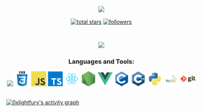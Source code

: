 <div align="center">
  <a href="https://github.com/0xlightfury"><img src="https://readme-typing-svg.herokuapp.com/?lines=Senior%20Blockchain%20developer;Full-Stack%20Software%20Architecture;Always%20learning%20new%20tech&font=Pacifico&center=true&width=650&height=120&color=58a6ff&vCenter=true&size=45%22"></a>
</div>

<p align="center">
  <a href="https://github.com/0xlightfury?tab=repositories&sort=stargazers">
    <img alt="total stars" title="Total stars on GitHub" src="https://custom-icon-badges.herokuapp.com/badge/dynamic/json?logo=star&color=55960c&labelColor=488207&label=Stars&style=for-the-badge&query=%24.stars&url=https://api.github-star-counter.workers.dev/user/0xlightfury"/></a>
  <a href="https://github.com/0xlightfury?tab=followers">
    <img alt="followers" title="Follow me on Github" src="https://custom-icon-badges.herokuapp.com/github/followers/0xlightfury?color=236ad3&labelColor=1155ba&style=for-the-badge&logo=person-add&label=Follow&logoColor=white"/></a>
</p>

</br>
<p align="center">
  <a href="https://github.com/0xlightfury/github-readme-stats">
    <img
      height="150"
      src="https://github-readme-stats.vercel.app/api?username=0xlightfury&count_private=true&show_icons=true&custom_title=0xlightfury's%20Github%20Status&hide=issues&theme=vision-friendly-dark"
    />
  </a>
</p>



<h3 align="center">Languages and Tools:</h3>
<p align="center"> 
<code><img height="40" src="https://camo.githubusercontent.com/07c382b68200c1a86d52d1682346e73e038b2f160c9afbc0af773fb3646882c8/68747470733a2f2f7777772e766563746f726c6f676f2e7a6f6e652f6c6f676f732f6772617068716c2f6772617068716c2d69636f6e2e737667"></code>
<code><img height="40" src="https://raw.githubusercontent.com/devicons/devicon/master/icons/css3/css3-original-wordmark.svg"></code>
<code><img height="40" src="https://raw.githubusercontent.com/github/explore/80688e429a7d4ef2fca1e82350fe8e3517d3494d/topics/javascript/javascript.png"></code>
<code><img height="40" src="https://raw.githubusercontent.com/devicons/devicon/master/icons/typescript/typescript-original.svg"></code>
<code><img height="40" src="https://raw.githubusercontent.com/github/explore/80688e429a7d4ef2fca1e82350fe8e3517d3494d/topics/react/react.png"></code>
<code><img height="40" src="https://raw.githubusercontent.com/github/explore/80688e429a7d4ef2fca1e82350fe8e3517d3494d/topics/nodejs/nodejs.png"></code>
<code><img height="40" src="https://raw.githubusercontent.com/github/explore/80688e429a7d4ef2fca1e82350fe8e3517d3494d/topics/vue/vue.png"></code>
<code><img height="40" src="https://raw.githubusercontent.com/devicons/devicon/master/icons/c/c-original.svg"></code>
<code><img height="40" src="https://raw.githubusercontent.com/github/explore/80688e429a7d4ef2fca1e82350fe8e3517d3494d/topics/cpp/cpp.png"></code>
<code><img height="40" src="https://raw.githubusercontent.com/devicons/devicon/master/icons/python/python-original.svg"></code>
<code><img height="40" src="https://raw.githubusercontent.com/github/explore/80688e429a7d4ef2fca1e82350fe8e3517d3494d/topics/mysql/mysql.png"></code>
<code><img height="40" src="https://raw.githubusercontent.com/github/explore/80688e429a7d4ef2fca1e82350fe8e3517d3494d/topics/git/git.png"></code>
</p>

<br/>
<div>
	<a href="https://github.com/0xlightfury/0xlightfury"><img alt="0xlightfury's activity graph" src="https://activity-graph.herokuapp.com/graph?username=0xlightfury&bg_color=0e2239&color=58a6ff&line=114a88&point=58a6ff&hide_border=true" /></a>
</div>
